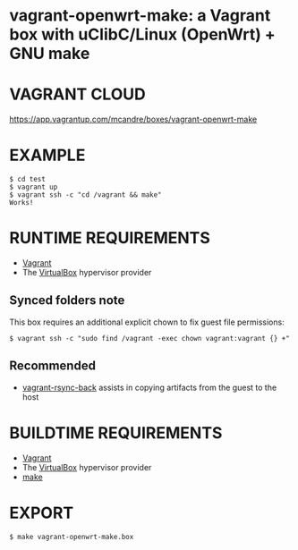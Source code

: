 # vagrant-openwrt-make: a Vagrant box with uClibC/Linux (OpenWrt) + GNU make

# VAGRANT CLOUD

https://app.vagrantup.com/mcandre/boxes/vagrant-openwrt-make

# EXAMPLE

```console
$ cd test
$ vagrant up
$ vagrant ssh -c "cd /vagrant && make"
Works!
```

# RUNTIME REQUIREMENTS

* [Vagrant](https://www.vagrantup.com)
* The [VirtualBox](https://www.virtualbox.org) hypervisor provider

## Synced folders note

This box requires an additional explicit chown to fix guest file permissions:

```console
$ vagrant ssh -c "sudo find /vagrant -exec chown vagrant:vagrant {} +"
```

## Recommended

* [vagrant-rsync-back](https://github.com/smerrill/vagrant-rsync-back) assists in copying artifacts from the guest to the host

# BUILDTIME REQUIREMENTS

* [Vagrant](https://www.vagrantup.com)
* The [VirtualBox](https://www.virtualbox.org) hypervisor provider
* [make](https://www.gnu.org/software/make/)

# EXPORT

```console
$ make vagrant-openwrt-make.box
```
